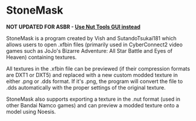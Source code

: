 # StoneMask
**NOT UPDATED FOR ASBR - [Use Nut Tools GUI instead](https://github.com/superuser590/NUT-Tools-GUI)**


StoneMask is a program created by Vish and SutandoTsukai181 which allows users to open .xfbin files (primarily used in CyberConnect2 video games such as JoJo's Bizarre Adventure: All Star Battle and Eyes of Heaven) containing textures.

All textures in the .xfbin file can be previewed (if their compression formats are DXT1 or DXT5) and replaced with a new custom modded texture in either .png or .dds format. If it's .png, the program will convert the file to .dds automatically with the proper settings of the original texture.

StoneMask also supports exporting a texture in the .nut format (used in other Bandai Namco games) and can preview a modded texture onto a model using Noesis.
